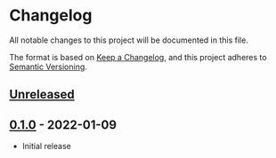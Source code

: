 # Changelog

All notable changes to this project will be documented in this file.

The format is based on [Keep a Changelog], and this project adheres to
[Semantic Versioning].

[Keep a Changelog]: https://keepachangelog.com/en/1.0.0/
[Semantic Versioning]: https://semver.org/spec/v2.0.0.html

## [Unreleased]

[Unreleased]: https://github.com/orien/faux_sorted_set/compare/v0.1.0...HEAD

## [0.1.0] - 2022-01-09

- Initial release

[0.1.0]: https://github.com/orien/faux_sorted_set/releases/tag/v0.1.0
